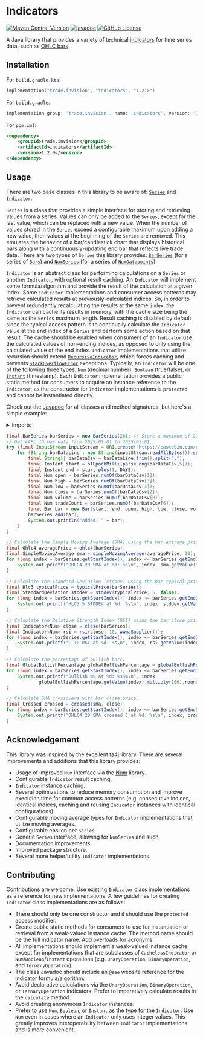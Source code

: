 # Indicators

[![Maven Central Version](https://img.shields.io/maven-central/v/trade.invision/indicators)](https://central.sonatype.com/artifact/trade.invision/indicators)
[![javadoc](https://javadoc.io/badge2/trade.invision/indicators/javadoc.svg)](https://javadoc.io/doc/trade.invision/indicators)
[![GitHub License](https://img.shields.io/github/license/invision-trading/indicators)](https://github.com/invision-trading/indicators/blob/main/LICENSE.txt)

A Java library that provides a variety of technical [indicators](https://www.investopedia.com/terms/i/indicator.asp) for
time series data, such as [OHLC bars](https://www.investopedia.com/terms/c/candlestick.asp).

## Installation

For `build.gradle.kts`:

```kotlin
implementation("trade.invision", "indicators", "1.2.0")
```

For `build.gradle`:

```groovy
implementation group: 'trade.invision', name: 'indicators', version: '1.2.0'
```

For `pom.xml`:

```xml
<dependency>
    <groupId>trade.invision</groupId>
    <artifactId>indicators</artifactId>
    <version>1.2.0</version>
</dependency>
```

## Usage

There are two base classes in this library to be aware of:
[`Series`](src/main/java/trade/invision/indicators/series/Series.java) and
[`Indicator`](src/main/java/trade/invision/indicators/indicators/Indicator.java).

`Series` is a class that provides a simple interface for storing and retrieving values from a series. Values
can only be added to the `Series`, except for the last value, which can be replaced with a new value. When the
number of values stored in the `Series` exceed a configurable maximum upon adding a new value, then values at
the beginning of the `Series` are removed. This emulates the behavior of a bar/candlestick chart that displays
historical bars along with a continuously-updating end bar that reflects live trade data. There are two types of
`Series` this library provides: [`BarSeries`](src/main/java/trade/invision/indicators/series/bar/BarSeries.java)
(for a series of [`Bars`](src/main/java/trade/invision/indicators/series/bar/Bar.java)) and
[`NumSeries`](src/main/java/trade/invision/indicators/series/num/NumSeries.java) (for a series of
[`NumDatapoints`](src/main/java/trade/invision/indicators/series/num/NumDatapoint.java)).

`Indicator` is an abstract class for performing calculations on a `Series` or another `Indicator`, with optional result
caching. An `Indicator` will implement some formula/algorithm and provide the result of the calculation at a given
index. Some `Indicator` implementations and consumer access patterns may retrieve calculated results at
previously-calculated indices. So, in order to prevent redundantly recalculating the results at the same `index`, the
`Indicator` can cache its results in memory, with the cache size being the same as the `Series` maximum length. Result
caching is disabled by default since the typical access pattern is to continually calculate the `Indicator` value at the
end index of a `Series` and perform some action based on that result. The cache should be enabled when consumers of an
`Indicator` use the calculated values of non-ending indices, as opposed to only using the calculated value of the end
index. `Indicator` implementations that utilize recursion should extend
[`RecursiveIndicator`](src/main/java/trade/invision/indicators/indicators/RecursiveIndicator.java), which forces caching
and prevents
[`StackOverflowError`](https://docs.oracle.com/en/java/javase/21/docs/api/java.base/java/lang/StackOverflowError.html)
exceptions. Typically, an `Indicator` will be one of the following three types:
[`Num`](https://javadoc.io/doc/trade.invision/num/latest/trade/invision/num/Num.html) (decimal number),
[`Boolean`](https://docs.oracle.com/en/java/javase/21/docs/api/java.base/java/lang/Boolean.html) (true/false), or
[`Instant`](https://docs.oracle.com/en/java/javase/21/docs/api/java.base/java/time/Instant.html) (timestamp). Each
`Indicator` implementation provides a public static method for consumers to acquire an instance reference to the
`Indicator`, as the constructor for `Indicator` implementations is `protected` and cannot be instantiated directly. 

Check out the [Javadoc](https://javadoc.io/doc/trade.invision/indicators) for all classes and method signatures, but
here's a simple example:

<details>
  <summary>Imports</summary>

  ```java
  import trade.invision.indicators.indicators.Indicator;
  import trade.invision.indicators.indicators.barprice.Hlc3;
  import trade.invision.indicators.indicators.barprice.Ohlc4;
  import trade.invision.indicators.indicators.bullishbearish.global.GlobalBullishPercentage;
  import trade.invision.indicators.indicators.crossed.Crossed;
  import trade.invision.indicators.indicators.ma.sma.SimpleMovingAverage;
  import trade.invision.indicators.indicators.statistical.StandardDeviation;
  import trade.invision.indicators.series.bar.Bar;
  import trade.invision.indicators.series.bar.BarSeries;
  import trade.invision.num.Num;
  
  import java.io.InputStream;
  import java.net.URI;
  import java.time.Instant;
  
  import static java.lang.Long.parseLong;
  import static java.time.Instant.ofEpochMilli;
  import static java.time.temporal.ChronoUnit.DAYS;
  import static trade.invision.indicators.indicators.bar.Close.close;
  import static trade.invision.indicators.indicators.barprice.Hlc3.typicalPrice;
  import static trade.invision.indicators.indicators.barprice.Ohlc4.ohlc4;
  import static trade.invision.indicators.indicators.bullishbearish.global.GlobalBullishPercentage.globalBullishPercentage;
  import static trade.invision.indicators.indicators.crossed.Crossed.crossed;
  import static trade.invision.indicators.indicators.ma.MovingAverageSupplier.wwmaSupplier;
  import static trade.invision.indicators.indicators.ma.sma.SimpleMovingAverage.simpleMovingAverage;
  import static trade.invision.indicators.indicators.rsi.RelativeStrengthIndex.rsi;
  import static trade.invision.indicators.indicators.statistical.StandardDeviation.stddev;
  ```
</details>

```java
final BarSeries barSeries = new BarSeries(20); // Store a maximum of 20 bars in memory
// Get AAPL 1D bar data from 2025-01-01 to 2025-02-01.
try (final InputStream inputStream = URI.create("https://pastebin.com/raw/dnLSgw44").toURL().openStream()) {
    for (String barDataLine : new String(inputStream.readAllBytes()).split("\n")) {
        final String[] barDataCsv = barDataLine.trim().split(",");
        final Instant start = ofEpochMilli(parseLong(barDataCsv[5]));
        final Instant end = start.plus(1, DAYS);
        final Num open = barSeries.numOf(barDataCsv[1]);
        final Num high = barSeries.numOf(barDataCsv[3]);
        final Num low = barSeries.numOf(barDataCsv[4]);
        final Num close = barSeries.numOf(barDataCsv[2]);
        final Num volume = barSeries.numOf(barDataCsv[0]);
        final Num tradeCount = barSeries.numOf(barDataCsv[6]);
        final Bar bar = new Bar(start, end, open, high, low, close, volume, tradeCount);
        barSeries.add(bar);
        System.out.println("Added: " + bar);
    }
}

// Calculate the Simple Moving Average (SMA) using the bar average price.
final Ohlc4 averagePrice = ohlc4(barSeries);
final SimpleMovingAverage sma = simpleMovingAverage(averagePrice, 20);
for (long index = barSeries.getStartIndex(); index <= barSeries.getEndIndex(); index++) {
    System.out.printf("OHLC4 20 SMA at %d: %s\n", index, sma.getValue(index));
}

// Calculate the Standard Deviation (stddev) using the bar typical price.
final Hlc3 typicalPrice = typicalPrice(barSeries);
final StandardDeviation stddev = stddev(typicalPrice, 5, false);
for (long index = barSeries.getStartIndex(); index <= barSeries.getEndIndex(); index++) {
    System.out.printf("HLC3 5 STDDEV at %d: %s\n", index, stddev.getValue(index));
}

// Calculate the Relative Strength Index (RSI) using the bar close price and Welles Wilder Moving Average (WWMA).
final Indicator<Num> close = close(barSeries);
final Indicator<Num> rsi = rsi(close, 10, wwmaSupplier());
for (long index = barSeries.getStartIndex(); index <= barSeries.getEndIndex(); index++) {
    System.out.printf("C 10 RSI at %d: %s\n", index, rsi.getValue(index));
}

// Calculate the percentage of bullish bars.
final GlobalBullishPercentage globalBullishPercentage = globalBullishPercentage(barSeries);
for (long index = barSeries.getStartIndex(); index <= barSeries.getEndIndex(); index++) {
    System.out.printf("Bullish %% at %d: %s%%\n", index,
            globalBullishPercentage.getValue(index).multiply(100).round());
}

// Calculate SMA crossovers with bar close price.
final Crossed crossed = crossed(sma, close);
for (long index = barSeries.getStartIndex(); index <= barSeries.getEndIndex(); index++) {
    System.out.printf("OHLC4 20 SMA crossed C at %d: %s\n", index, crossed.getValue(index));
}
```

## Acknowledgement

This library was inspired by the excellent [ta4j](https://github.com/ta4j/ta4j) library. There are several improvements
and additions that this library provides:

- Usage of improved `Num` interface via the [Num](https://github.com/invision-trading/num) library.
- Configurable `Indicator` result caching.
- `Indicator` instance caching.
- Several optimizations to reduce memory consumption and improve execution time for common access patterns (e.g.
  consecutive indices, identical indices, caching and reusing `Indicator` instances with identical configurations).
- Configurable moving average types for `Indicator` implementations that utilize moving averages.
- Configurable epsilon per `Series`.
- Generic `Series` interface, allowing for `NumSeries` and such.
- Documentation improvements.
- Improved package structure.
- Several more helper/utility `Indicator` implementations.

## Contributing

Contributions are welcome. Use existing `Indicator` class implementations as a reference for new implementations. A few
guidelines for creating `Indicator` class implementations are as follows:

- There should only be one constructor and it should use the `protected` access modifier.
- Create public static methods for consumers to use for instantiation or retrieval from a weak-valued instance cache.
  The method name should be the full indicator name. Add overloads for acronyms.
- All implementations should implement a weak-valued instance cache, except for implementations that are subclasses of
  `CachelessIndicator` or `Num`/`Boolean`/`Instant` operations (e.g. `UnaryOperation`, `BinaryOperation`, and
  `TernaryOperation`).
- The class Javadoc should include an `@see` website reference for the indicator formula/algorithm.
- Avoid declarative calculations via the `UnaryOperation`, `BinaryOperation`, or `TernaryOperation` indicators. Prefer
  to imperatively calculate results in the `calculate` method.
- Avoid creating anonymous `Indicator` instances.
- Prefer to use `Num`, `Boolean`, or `Instant` as the type for the `Indicator`. Use `Num` even in cases where an
  `Indicator` only uses integer values. This greatly improves interoperability between `Indicator` implementations and
  is more convenient.
